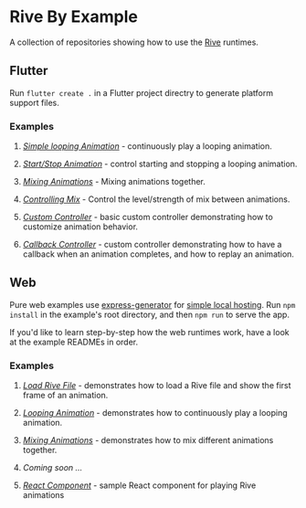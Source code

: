 # Rive By Example

A collection of repositories showing how to use the [Rive](http://beta.rive.app) runtimes.

## Flutter

Run ```flutter create .``` in a Flutter project directry to generate platform support files.

### Examples

1. [*Simple looping Animation*](https://github.com/mjohnsullivan/rive-by-example/tree/main/flutter/f_01_looping_animation) - continuously play a looping animation.

2. [*Start/Stop Animation*](https://github.com/mjohnsullivan/rive-by-example/tree/main/flutter/f_02_start_stop_animation) - control starting and stopping a looping animation.

3. [*Mixing Animations*](https://github.com/mjohnsullivan/rive-by-example/tree/main/flutter/f_03_mixing_animations) - Mixing animations together.

4. [*Controlling Mix*](https://github.com/mjohnsullivan/rive-by-example/tree/main/flutter/f_04_controlling_mix) - Control the level/strength of mix between animations.

5. [*Custom Controller*](https://github.com/mjohnsullivan/rive-by-example/tree/main/flutter/f_05_custom_controller) - basic custom controller demonstrating how to customize animation behavior.

6. [*Callback Controller*](https://github.com/mjohnsullivan/rive-by-example/tree/main/flutter/f_06_callback_controller) - custom controller demonstrating how to have a callback when an animation completes, and how to replay an animation.

## Web

Pure web examples use [express-generator](http://expressjs.com/en/starter/generator.html) for [simple local hosting](https://docs.microsoft.com/en-us/microsoft-edge/progressive-web-apps-chromium/get-started). Run ```npm install``` in the example's root directory, and then ```npm run``` to serve the app.

If you'd like to learn step-by-step how the web runtimes work, have a look at the example READMEs in order.

### Examples

1. [*Load Rive File*](https://github.com/mjohnsullivan/rive-by-example/tree/main/web/01_load_animation) - demonstrates how to load a Rive file and show the first frame of an animation.

2. [*Looping Animation*](https://github.com/mjohnsullivan/rive-by-example/tree/main/web/02_looping_animation) - demonstrates how to continuously play a looping animation.

3. [*Mixing Animations*](https://github.com/mjohnsullivan/rive-by-example/tree/main/web/03_mixing_animations) - demonstrates how to mix different animations together.

4. *Coming soon ...*

5. [*React Component*](https://github.com/mjohnsullivan/rive-by-example/tree/main/web/05_react_component) - sample React component for playing Rive animations
